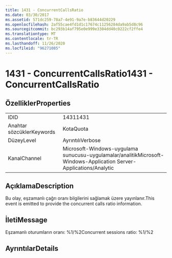 ```yaml
---
title: 1431 - ConcurrentCallsRatio
ms.date: 03/30/2017
ms.assetid: 571dc259-78a7-4e91-9a7e-b83644d20229
ms.openlocfilehash: 2af55cae4fd1d1c17674c11256284da9ab5d8c96
ms.sourcegitcommit: bc293b14af795e0e999e3304dd40c0222cf2ffe4
ms.translationtype: MT
ms.contentlocale: tr-TR
ms.lasthandoff: 11/26/2020
ms.locfileid: "96271085"
---
```

# <a name="1431---concurrentcallsratio"></a><span data-ttu-id="5c7d6-102">1431 - ConcurrentCallsRatio</span><span class="sxs-lookup"><span data-stu-id="5c7d6-102">1431 - ConcurrentCallsRatio</span></span>

## <a name="properties"></a><span data-ttu-id="5c7d6-103">Özellikler</span><span class="sxs-lookup"><span data-stu-id="5c7d6-103">Properties</span></span>  
  
|||  
|-|-|  
|<span data-ttu-id="5c7d6-104">ID</span><span class="sxs-lookup"><span data-stu-id="5c7d6-104">ID</span></span>|<span data-ttu-id="5c7d6-105">1431</span><span class="sxs-lookup"><span data-stu-id="5c7d6-105">1431</span></span>|  
|<span data-ttu-id="5c7d6-106">Anahtar sözcükler</span><span class="sxs-lookup"><span data-stu-id="5c7d6-106">Keywords</span></span>|<span data-ttu-id="5c7d6-107">Kota</span><span class="sxs-lookup"><span data-stu-id="5c7d6-107">Quota</span></span>|  
|<span data-ttu-id="5c7d6-108">Düzey</span><span class="sxs-lookup"><span data-stu-id="5c7d6-108">Level</span></span>|<span data-ttu-id="5c7d6-109">Ayrıntılı</span><span class="sxs-lookup"><span data-stu-id="5c7d6-109">Verbose</span></span>|  
|<span data-ttu-id="5c7d6-110">Kanal</span><span class="sxs-lookup"><span data-stu-id="5c7d6-110">Channel</span></span>|<span data-ttu-id="5c7d6-111">Microsoft-Windows-uygulama sunucusu-uygulamalar/analitik</span><span class="sxs-lookup"><span data-stu-id="5c7d6-111">Microsoft-Windows-Application Server-Applications/Analytic</span></span>|  
  
## <a name="description"></a><span data-ttu-id="5c7d6-112">Açıklama</span><span class="sxs-lookup"><span data-stu-id="5c7d6-112">Description</span></span>  

 <span data-ttu-id="5c7d6-113">Bu olay, eşzamanlı çağrı oranı bilgilerini sağlamak üzere yayınlanır.</span><span class="sxs-lookup"><span data-stu-id="5c7d6-113">This event is emitted to provide the concurrent calls ratio information.</span></span>  
  
## <a name="message"></a><span data-ttu-id="5c7d6-114">İleti</span><span class="sxs-lookup"><span data-stu-id="5c7d6-114">Message</span></span>  

 <span data-ttu-id="5c7d6-115">Eşzamanlı oturumların oranı: %1/%2</span><span class="sxs-lookup"><span data-stu-id="5c7d6-115">Concurrent sessions ratio: %1/%2</span></span>  
  
## <a name="details"></a><span data-ttu-id="5c7d6-116">Ayrıntılar</span><span class="sxs-lookup"><span data-stu-id="5c7d6-116">Details</span></span>
